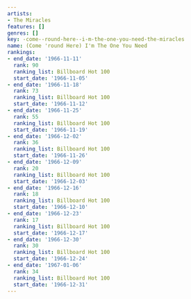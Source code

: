 ```yaml
---
artists:
- The Miracles
features: []
genres: []
key: -come--round-here--i-m-the-one-you-need-the-miracles
name: (Come 'round Here) I'm The One You Need
rankings:
- end_date: '1966-11-11'
  rank: 90
  ranking_list: Billboard Hot 100
  start_date: '1966-11-05'
- end_date: '1966-11-18'
  rank: 73
  ranking_list: Billboard Hot 100
  start_date: '1966-11-12'
- end_date: '1966-11-25'
  rank: 55
  ranking_list: Billboard Hot 100
  start_date: '1966-11-19'
- end_date: '1966-12-02'
  rank: 36
  ranking_list: Billboard Hot 100
  start_date: '1966-11-26'
- end_date: '1966-12-09'
  rank: 20
  ranking_list: Billboard Hot 100
  start_date: '1966-12-03'
- end_date: '1966-12-16'
  rank: 18
  ranking_list: Billboard Hot 100
  start_date: '1966-12-10'
- end_date: '1966-12-23'
  rank: 17
  ranking_list: Billboard Hot 100
  start_date: '1966-12-17'
- end_date: '1966-12-30'
  rank: 30
  ranking_list: Billboard Hot 100
  start_date: '1966-12-24'
- end_date: '1967-01-06'
  rank: 34
  ranking_list: Billboard Hot 100
  start_date: '1966-12-31'
---
```


